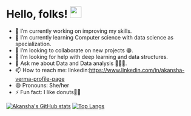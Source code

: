 # Hello, folks! <img src="https://raw.githubusercontent.com/MartinHeinz/MartinHeinz/master/wave.gif" width="30px">

<!--
**Akansha-cr/Akansha-cr** is a ✨ _special_ ✨ repository because its `README.md` (this file) appears on your GitHub profile.

Here are some ideas to get you started: -->

- 🔭 I’m currently working on improving my skills.
- 🌱 I’m currently learning Computer science with data science as specialization.
- 👯 I’m looking to collaborate on new projects 😁.
- 🤔 I’m looking for help with deep learning and data structures.
- 💬 Ask me about Data and Data analysis 🙋‍♀️😊.
- 📫 How to reach me: linkedin:https://www.linkedin.com/in/akansha-verma-profile-page
- 😄 Pronouns: She/her
- ⚡ Fun fact: I like donuts🍩💮

[![Akansha's GitHub stats](https://github-readme-stats.vercel.app/api?username=Akansha-cr&showicons=true&theme=radical)](https://github.com/Akansha-cr/github-readme-stats)
[![Top Langs](https://github-readme-stats.vercel.app/api/top-langs/?username=Akansha-cr&layout=compact&theme=radical)](https://github.com/Akansha-cr/github-readme-stats)

